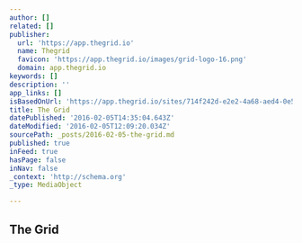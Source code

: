 ```yaml
---
author: []
related: []
publisher:
  url: 'https://app.thegrid.io'
  name: Thegrid
  favicon: 'https://app.thegrid.io/images/grid-logo-16.png'
  domain: app.thegrid.io
keywords: []
description: ''
app_links: []
isBasedOnUrl: 'https://app.thegrid.io/sites/714f242d-e2e2-4a68-aed4-0e50798b613a'
title: The Grid
datePublished: '2016-02-05T14:35:04.643Z'
dateModified: '2016-02-05T12:09:20.034Z'
sourcePath: _posts/2016-02-05-the-grid.md
published: true
inFeed: true
hasPage: false
inNav: false
_context: 'http://schema.org'
_type: MediaObject

---
```

<article style=""><h1>The Grid</h1></article>